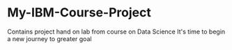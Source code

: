 # My-IBM-Course-Project
Contains project hand on lab from course on Data Science
It's time to begin a new journey to greater goal
